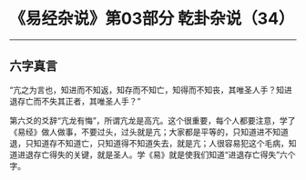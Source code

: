 # 《易经杂说》第03部分 乾卦杂说（34）

------

## 六字真言

“亢之为言也，知进而不知返，知存而不知亡，知得而不知丧，其唯圣人手？知进退存亡而不失其正者，其唯圣人手？”

第六爻的爻辞“亢龙有悔”，所谓亢龙是高亢。这个很重要，每个人都要注意，学了《易经》做人做事，不要过头，过头就是亢；大家都是平等的，只知道进不知道退，只知道存不知道亡，只知道得不知道失去，就是亢；人很容易犯这个毛病，知道进退存亡得失的关键，就是圣人。学《易》就是使我们知道“进退存亡得失”六个字。